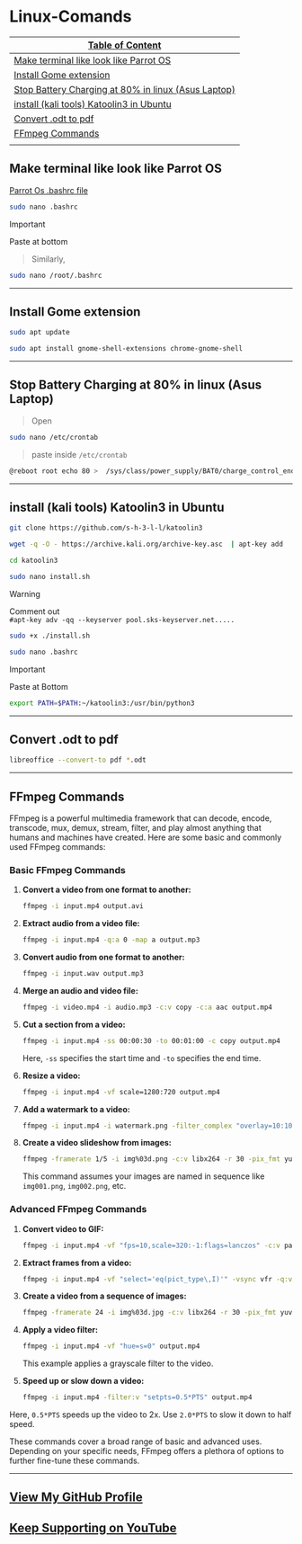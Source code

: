 # Linux-Comands
| [Table of Content](https://github.com/ohm-vishwa/Linux-Comands?tab=readme-ov-file#linux-comands)|
|------------|
|[Make terminal like look like Parrot OS](https://github.com/ohm-vishwa/Linux-Comands?tab=readme-ov-file#make-terminal-like-look-like-parrot-os)|
|[Install  Gome extension](https://github.com/ohm-vishwa/Linux-Comands?tab=readme-ov-file#install--gome-extension)|
|[Stop Battery Charging at 80% in linux (Asus Laptop)](https://github.com/ohm-vishwa/Linux-Comands?tab=readme-ov-file#stop-battery-charging-at-80-in-linux-asus-laptop)|
|[install (kali tools) Katoolin3 in Ubuntu](https://github.com/ohm-vishwa/Linux-Comands?tab=readme-ov-file#install-kali-tools-katoolin3-in-ubuntu)|
|[Convert .odt to pdf](https://github.com/ohm-vishwa/Linux-Comands?tab=readme-ov-file#convert-odt-to-pdf)|
|[FFmpeg Commands](https://github.com/ohm-vishwa/Linux-Comands?tab=readme-ov-file#FFmpeg-Commands)|
|[]()|

## Make terminal like look like Parrot OS
[Parrot Os .bashrc file](/.bashrc)
```bash
sudo nano .bashrc
```
> [!IMPORTANT]
> Paste at bottom

> Similarly,
```bash
sudo nano /root/.bashrc
```

---
 ## Install  Gome extension
```bash
sudo apt update

sudo apt install gnome-shell-extensions chrome-gnome-shell
```

---
 ## Stop Battery Charging at 80% in linux (Asus Laptop) 
> Open
```bash
sudo nano /etc/crontab
```
> paste inside ` /etc/crontab `
```bash
@reboot root echo 80 >  /sys/class/power_supply/BAT0/charge_control_end_threshold
```

---
## install (kali tools) Katoolin3 in Ubuntu
```bash 
git clone https://github.com/s-h-3-l-l/katoolin3
```
```bash
wget -q -O - https://archive.kali.org/archive-key.asc  | apt-key add
```
```bash
cd katoolin3
```
```bash
sudo nano install.sh
```
>[!WARNING] 
> Comment out\
> `#apt-key adv -qq --keyserver pool.sks-keyserver.net.....`

```bash
sudo +x ./install.sh
```
```bash
sudo nano .bashrc
```
> [!IMPORTANT]
> Paste at Bottom
```bash
export PATH=$PATH:~/katoolin3:/usr/bin/python3
```
---
## Convert .odt to pdf
```sh
libreoffice --convert-to pdf *.odt
```
---
## FFmpeg Commands
FFmpeg is a powerful multimedia framework that can decode, encode, transcode, mux, demux, stream, filter, and play almost anything that humans and machines have created. Here are some basic and commonly used FFmpeg commands:

### Basic FFmpeg Commands

1. **Convert a video from one format to another:**
   ```sh
   ffmpeg -i input.mp4 output.avi
   ```

2. **Extract audio from a video file:**
   ```sh
   ffmpeg -i input.mp4 -q:a 0 -map a output.mp3
   ```

3. **Convert audio from one format to another:**
   ```sh
   ffmpeg -i input.wav output.mp3
   ```

4. **Merge an audio and video file:**
   ```sh
   ffmpeg -i video.mp4 -i audio.mp3 -c:v copy -c:a aac output.mp4
   ```

5. **Cut a section from a video:**
   ```sh
   ffmpeg -i input.mp4 -ss 00:00:30 -to 00:01:00 -c copy output.mp4
   ```
   Here, `-ss` specifies the start time and `-to` specifies the end time.

6. **Resize a video:**
   ```sh
   ffmpeg -i input.mp4 -vf scale=1280:720 output.mp4
   ```

7. **Add a watermark to a video:**
   ```sh
   ffmpeg -i input.mp4 -i watermark.png -filter_complex "overlay=10:10" output.mp4
   ```

8. **Create a video slideshow from images:**
   ```sh
   ffmpeg -framerate 1/5 -i img%03d.png -c:v libx264 -r 30 -pix_fmt yuv420p slideshow.mp4
   ```
   This command assumes your images are named in sequence like `img001.png`, `img002.png`, etc.

### Advanced FFmpeg Commands

1. **Convert video to GIF:**
   ```sh
   ffmpeg -i input.mp4 -vf "fps=10,scale=320:-1:flags=lanczos" -c:v pam -f image2pipe - | convert -delay 5 - -loop 0 output.gif
   ```

2. **Extract frames from a video:**
   ```sh
   ffmpeg -i input.mp4 -vf "select='eq(pict_type\,I)'" -vsync vfr -q:v 2 frames_%04d.jpg
   ```

3. **Create a video from a sequence of images:**
   ```sh
   ffmpeg -framerate 24 -i img%03d.jpg -c:v libx264 -r 30 -pix_fmt yuv420p output.mp4
   ```

4. **Apply a video filter:**
   ```sh
   ffmpeg -i input.mp4 -vf "hue=s=0" output.mp4
   ```
   This example applies a grayscale filter to the video.

5. **Speed up or slow down a video:**
   ```sh
   ffmpeg -i input.mp4 -filter:v "setpts=0.5*PTS" output.mp4
   ```
Here, `0.5*PTS` speeds up the video to 2x. Use `2.0*PTS` to slow it down to half speed.

These commands cover a broad range of basic and advanced uses. Depending on your specific needs, FFmpeg offers a plethora of options to further fine-tune these commands.

---
## [View My GitHub Profile](https://github.com/ohm-vishwa) 
## [Keep Supporting on YouTube](https://www.youtube.com/@ohm_vishwa)
